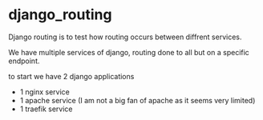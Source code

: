 # django_routing

Django routing is to test how routing occurs between diffrent services.

We have multiple services of django, routing done to all but on a specific endpoint.

to start we have 2 django applications

- 1 nginx service
- 1 apache service (I am not a big fan of apache as it seems very limited)
- 1 traefik service
